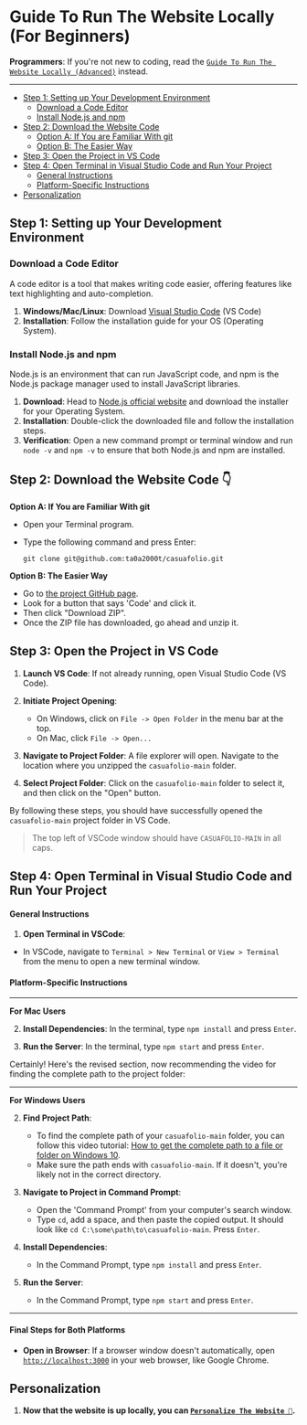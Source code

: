 # Guide To Run The Website Locally (For Beginners)

**Programmers**: If you're not new to coding, read the [`Guide To Run The Website Locally (Advanced)`](./advanced_setup_guide.md) instead.

---

- [Step 1: Setting up Your Development Environment](#step-1-setting-up-your-development-environment)
  - [Download a Code Editor](#download-a-code-editor)
  - [Install Node.js and npm](#install-nodejs-and-npm)
- [Step 2: Download the Website Code](#step-2-download-the-website-code)
  - [Option A: If You are Familiar With git](#option-a-if-you-are-familiar-with-git)
  - [Option B: The Easier Way](#option-b-the-easier-way)
- [Step 3: Open the Project in VS Code](#step-3-open-the-project-in-vs-code)
- [Step 4: Open Terminal in Visual Studio Code and Run Your Project](#step-4-open-terminal-in-visual-studio-code-and-run-your-project)
  - [General Instructions](#general-instructions)
  - [Platform-Specific Instructions](#platform-specific-instructions)
- [Personalization](#personalization)


## Step 1: Setting up Your Development Environment

### Download a Code Editor

A code editor is a tool that makes writing code easier, offering features like text highlighting and auto-completion. 

1. **Windows/Mac/Linux**: Download [Visual Studio Code](https://code.visualstudio.com/) (VS Code)
2. **Installation**: Follow the installation guide for your OS (Operating System).

### Install Node.js and npm

Node.js is an environment that can run JavaScript code, and npm is the Node.js package manager used to install JavaScript libraries.

1. **Download**: Head to [Node.js official website](https://nodejs.org/en/) and download the installer for your Operating System.
2. **Installation**: Double-click the downloaded file and follow the installation steps.
3. **Verification**: Open a new command prompt or terminal window and run `node -v` and `npm -v` to ensure that both Node.js and npm are installed.

## Step 2: Download the Website Code 👇

**Option A: If You are Familiar With git**

- Open your Terminal program.
- Type the following command and press Enter:

  ```
  git clone git@github.com:ta0a2000t/casuafolio.git
  ```

**Option B: The Easier Way**

- Go to [the project GitHub page](https://github.com/ta0a2000t/casuafolio).
- Look for a button that says 'Code' and click it.
- Then click "Download ZIP".
- Once the ZIP file has downloaded, go ahead and unzip it.
  
## Step 3: Open the Project in VS Code

1. **Launch VS Code**: If not already running, open Visual Studio Code (VS Code).

2. **Initiate Project Opening**: 
    - On Windows, click on `File -> Open Folder` in the menu bar at the top.
    - On Mac, click `File -> Open...`

3. **Navigate to Project Folder**: A file explorer will open. Navigate to the location where you unzipped the `casuafolio-main` folder.

4. **Select Project Folder**: Click on the `casuafolio-main` folder to select it, and then click on the "Open" button.

By following these steps, you should have successfully opened the `casuafolio-main` project folder in VS Code. 
>The top left of VSCode window should have `CASUAFOLIO-MAIN` in all caps.



## Step 4: Open Terminal in Visual Studio Code and Run Your Project

#### General Instructions

1. **Open Terminal in VSCode**: 
  - In VSCode, navigate to `Terminal > New Terminal` or `View > Terminal` from the menu to open a new terminal window.

#### Platform-Specific Instructions
---
**For Mac Users**

  2. **Install Dependencies**: In the terminal, type `npm install` and press `Enter`.

  3. **Run the Server**: In the terminal, type `npm start` and press `Enter`.

Certainly! Here's the revised section, now recommending the video for finding the complete path to the project folder:

---
**For Windows Users**

  2. **Find Project Path**: 
     - To find the complete path of your `casuafolio-main` folder, you can follow this video tutorial: [How to get the complete path to a file or folder on Windows 10](https://www.youtube.com/watch?v=MVoQhYWJuvw).
     - Make sure the path ends with `casuafolio-main`. If it doesn't, you're likely not in the correct directory.

  3. **Navigate to Project in Command Prompt**: 
     - Open the 'Command Prompt' from your computer's search window.
     - Type `cd`, add a space, and then paste the copied output. It should look like `cd C:\some\path\to\casuafolio-main`. Press `Enter`.

  4. **Install Dependencies**: 
     - In the Command Prompt, type `npm install` and press `Enter`.
  
  5. **Run the Server**: 
     - In the Command Prompt, type `npm start` and press `Enter`.
---


#### Final Steps for Both Platforms

  - **Open in Browser**: If a browser window doesn't automatically, open [`http://localhost:3000`](http://localhost:3000) in your web browser, like Google Chrome.


## Personalization

1. **Now that the website is up locally, you can [`Personalize The Website 🎨`](./personalize.md).**
